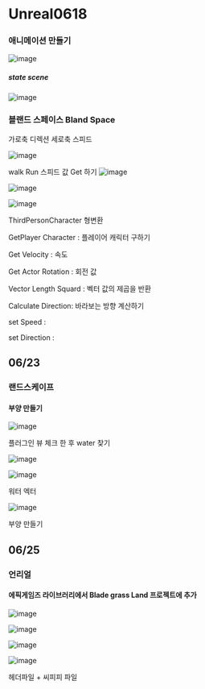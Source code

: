 # Unreal0618

### 애니메이션 만들기

![image](https://user-images.githubusercontent.com/80494367/122491338-c2c1a900-d01e-11eb-9f1b-678203cc2d7f.png)


##### state scene



![image](https://user-images.githubusercontent.com/80494367/122491993-f5b86c80-d01f-11eb-91d8-5c96313fc22b.png)

### 블랜드 스페이스 Bland Space

가로축  디렉션
세로축  스피드


![image](https://user-images.githubusercontent.com/80494367/122492803-6ca23500-d021-11eb-8f99-d62378e5d138.png)

walk Run 스피드 값  Get 하기
![image](https://user-images.githubusercontent.com/80494367/122495506-20f18a80-d025-11eb-879b-69ec9012046d.png)

![image](https://user-images.githubusercontent.com/80494367/122495527-28189880-d025-11eb-9f92-56ef270985e6.png)


![image](https://user-images.githubusercontent.com/80494367/122493653-0a4a3400-d023-11eb-88e4-d02f9f7bc15c.png)



ThirdPersonCharacter 형변환

GetPlayer Character : 플레이어 캐릭터 구하기

Get Velocity  : 속도

Get Actor Rotation : 회전 값

Vector Length Squard  :  벡터 값의 제곱을 반환

Calculate Direction:  바라보는 방향  계산하기

set Speed : 

set Direction :





## 06/23

### 랜드스케이프
#### 부양 만들기


![image](https://user-images.githubusercontent.com/80494367/123016686-26284e00-d406-11eb-84c4-1c18c54da52d.png)

플러그인 뷰 체크 한 후  water 찾기


![image](https://user-images.githubusercontent.com/80494367/123016817-5ec82780-d406-11eb-8b69-de194cc2d30e.png)


![image](https://user-images.githubusercontent.com/80494367/123017516-b5823100-d407-11eb-8d9a-54455a9ed274.png)

워터 엑터


![image](https://user-images.githubusercontent.com/80494367/123024739-81613d00-d414-11eb-8e7a-466d9e78fb1e.png)

부양 만들기



## 06/25

### 언리얼  

#### 에픽게임즈 라이브러리에서  Blade grass Land 프로젝트에 추가

![image](https://user-images.githubusercontent.com/80494367/123350902-ecd31800-d596-11eb-8904-472136b7d059.png)

![image](https://user-images.githubusercontent.com/80494367/123363542-b94fb800-d5ad-11eb-8917-00f25e69084a.png)


![image](https://user-images.githubusercontent.com/80494367/123363507-a9d06f00-d5ad-11eb-89c7-b6a2af50bbba.png)

![image](https://user-images.githubusercontent.com/80494367/123363483-9c1ae980-d5ad-11eb-9402-2734b0fb5530.png)


헤더파일 + 씨피피 파일




